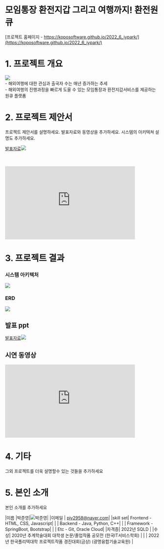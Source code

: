 # 모임통장 환전지갑 그리고 여행까지! 환전원큐

[프로젝트 홈페이지 - https://koposoftware.github.io/2022_6_jypark/](https://koposoftware.github.io/2022_6_jypark/)

# 1. 프로젝트 개요

<img src="summary.png"/>
<br>
- 해외여행에 대한 관심과 출국자 수는 매년 증가하는 추세<br>
- 해외여행의 진행과정을 빠르게 도울 수 있는 모임통장과 환전지갑서비스를 제공하는 원큐 플랫폼

# 2. 프로젝트 제안서

프로젝트 제안서를 설명하세요. 발표자료와 동영상을 추가하세요. 시스템의 아키텍쳐 설명도 추가하세요.

 
[발표자료<img src="ppt.jpg"/>](/project.pptx)<br>
<br> <br> 
  <iframe width="424" height="238" src="https://www.youtube.com/embed/reOGfxYJre0" title="YouTube video player" frameborder="0" allow="accelerometer; autoplay; clipboard-write; encrypted-media; gyroscope; picture-in-picture" allowfullscreen></iframe>

# 3. 프로젝트 결과
### 시스템 아키텍처
   <img src="architecture.png"/><br>
### ERD
   <img src="erd.png"/><br>
## 발표 ppt 

[발표자료<img src="ppt.jpg"/>](/project.pptx)<br>
## 시연 동영상 

  <iframe width="424" height="238" src="https://www.youtube.com/embed/reOGfxYJre0" title="YouTube video player" frameborder="0" allow="accelerometer; autoplay; clipboard-write; encrypted-media; gyroscope; picture-in-picture" allowfullscreen></iframe>

# 4. 기타
그외 프로젝트를 더욱 설명할수 있는 것들을 추가하세요
 
# 5. 본인 소개

본인 소개를 추가하세요

|이름 |박준영|![박준영](/박준영.jpg)|
|이메일 | pjy2958@naver.com|
|skill set| Frontend - HTML, CSS, Javascript|
| | Backend - Java, Python, C++|
| | Framework - SpringBoot, Bootstrap|
| | Etc - Git, Oracle Cloud|
|자격증| 2022년 SQLD |
|수상| 2020년 추계학술대회 대학생 논문/졸업작품 공모전 (한국IT서비스학회)  |
| | 2022년 한국폴리텍대학 프로젝트작품 경진대회(금상) (광명융합기술교육원)  |


